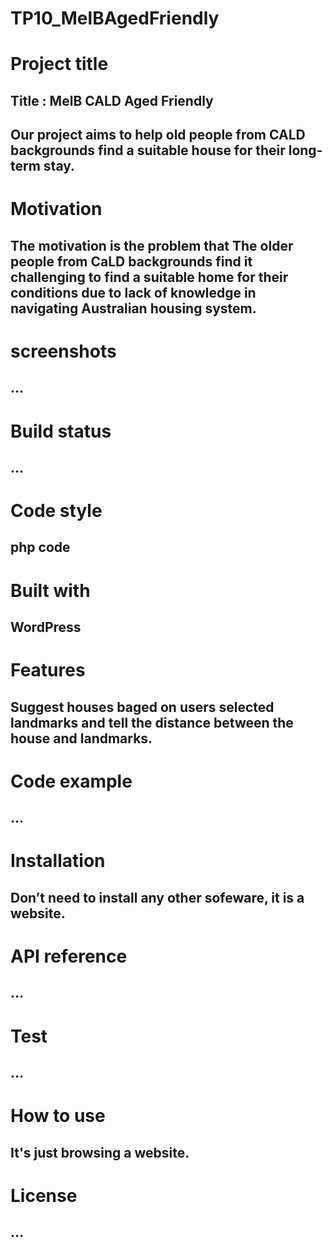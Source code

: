 # TP10_MelBAgedFriendly
# Project title
## Title : MelB CALD Aged Friendly 
## Our project aims to help old people from CALD backgrounds find a suitable house for their long-term stay.
## 
# Motivation
## The motivation is the problem that The older people from CaLD backgrounds find it challenging to find a suitable home for their conditions due to lack of knowledge in navigating Australian housing system.
## 
# screenshots
## ...
# Build status
## ...
# Code style
## php code
# Built with
## WordPress
# Features
## Suggest houses baged on users selected landmarks and tell the distance between the house and landmarks.
# Code example
## ...
# Installation 
## Don’t need to install any other sofeware, it is a website.
# API reference
## ...
# Test
## ...
# How to use
## It's just browsing a website.
# License
## ...
